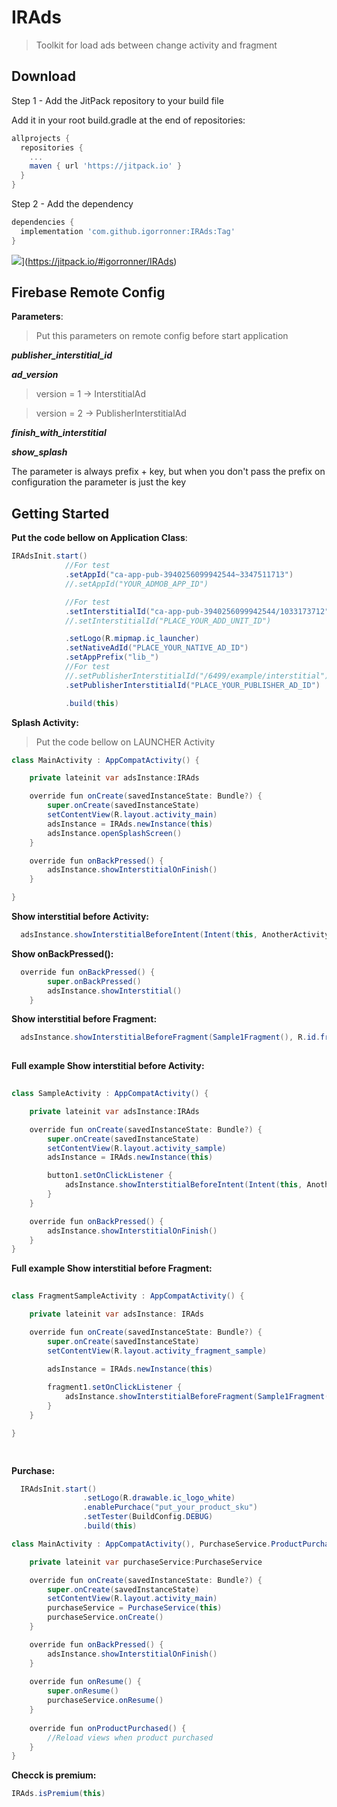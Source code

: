 # IRAds 


> Toolkit for load ads between change activity and fragment

Download
--------

Step 1 - Add the JitPack repository to your build file

Add it in your root build.gradle at the end of repositories:

```groovy
allprojects {
  repositories {
    ...
    maven { url 'https://jitpack.io' }
  }
}
```

Step 2 - Add the dependency

```groovy
dependencies {
  implementation 'com.github.igorronner:IRAds:Tag'
}
```

![](https://jitpack.io/v/igorronner/IRAds.svg)](https://jitpack.io/#igorronner/IRAds)

Firebase Remote Config
--------

**Parameters**:

> Put this parameters on remote config before start application

***publisher_interstitial_id***

***ad_version***
  > version = 1 -> InterstitialAd

  > version = 2 -> PublisherInterstitialAd

***finish_with_interstitial***

***show_splash***

The parameter is always prefix + key, but when you don't pass the prefix on configuration the parameter is just the key


Getting Started
--------

**Put the code bellow on Application Class**:

```java
IRAdsInit.start()
            //For test
            .setAppId("ca-app-pub-3940256099942544~3347511713")
            //.setAppId("YOUR_ADMOB_APP_ID")

            //For test
            .setInterstitialId("ca-app-pub-3940256099942544/1033173712")
            //.setInterstitialId("PLACE_YOUR_ADD_UNIT_ID")

            .setLogo(R.mipmap.ic_launcher)
            .setNativeAdId("PLACE_YOUR_NATIVE_AD_ID")
            .setAppPrefix("lib_")
            //For test
            //.setPublisherInterstitialId("/6499/example/interstitial")
            .setPublisherInterstitialId("PLACE_YOUR_PUBLISHER_AD_ID")

            .build(this)

```

**Splash Activity:**

> Put the code bellow on LAUNCHER Activity

```java
class MainActivity : AppCompatActivity() {

    private lateinit var adsInstance:IRAds

    override fun onCreate(savedInstanceState: Bundle?) {
        super.onCreate(savedInstanceState)
        setContentView(R.layout.activity_main)
        adsInstance = IRAds.newInstance(this)
        adsInstance.openSplashScreen()
    }

    override fun onBackPressed() {
        adsInstance.showInterstitialOnFinish()
    }

}

```


**Show interstitial before Activity:**


```java
  adsInstance.showInterstitialBeforeIntent(Intent(this, AnotherActivity::class.java))
```

**Show onBackPressed():**


```java
  override fun onBackPressed() {
        super.onBackPressed()
        adsInstance.showInterstitial()
    }
```

**Show interstitial before Fragment:**

```java
  adsInstance.showInterstitialBeforeFragment(Sample1Fragment(), R.id.frameLayout, this)
  
```

**Full example Show interstitial before Activity:**

```java
 
class SampleActivity : AppCompatActivity() {

    private lateinit var adsInstance:IRAds

    override fun onCreate(savedInstanceState: Bundle?) {
        super.onCreate(savedInstanceState)
        setContentView(R.layout.activity_sample)
        adsInstance = IRAds.newInstance(this)

        button1.setOnClickListener {
            adsInstance.showInterstitialBeforeIntent(Intent(this, AnotherActivity::class.java))
        }
    }

    override fun onBackPressed() {
        adsInstance.showInterstitialOnFinish()
    }
}
```

**Full example Show interstitial before Fragment:**


```java
  
class FragmentSampleActivity : AppCompatActivity() {

    private lateinit var adsInstance: IRAds

    override fun onCreate(savedInstanceState: Bundle?) {
        super.onCreate(savedInstanceState)
        setContentView(R.layout.activity_fragment_sample)

        adsInstance = IRAds.newInstance(this)
        
        fragment1.setOnClickListener {
            adsInstance.showInterstitialBeforeFragment(Sample1Fragment(), R.id.frameLayout, this)
        }
    }

}

 
```


**Purchase:**

```java
  IRAdsInit.start()
                .setLogo(R.drawable.ic_logo_white)
                .enablePurchace("put_your_product_sku")
                .setTester(BuildConfig.DEBUG)
                .build(this)

```


```java
class MainActivity : AppCompatActivity(), PurchaseService.ProductPurchasedListener {

    private lateinit var purchaseService:PurchaseService

    override fun onCreate(savedInstanceState: Bundle?) {
        super.onCreate(savedInstanceState)
        setContentView(R.layout.activity_main)
        purchaseService = PurchaseService(this)
        purchaseService.onCreate()
    }

    override fun onBackPressed() {
        adsInstance.showInterstitialOnFinish()
    }
    
    override fun onResume() {
        super.onResume()
        purchaseService.onResume()
    }
    
    override fun onProductPurchased() {
        //Reload views when product purchased
    }
}

```

**Checck is premium:**


```java
IRAds.isPremium(this)

```


